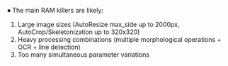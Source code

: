 ⏺ The main RAM killers are likely:

  1. Large image sizes (AutoResize max_side up to 2000px, AutoCrop/Skeletonization up to 320x320)
  2. Heavy processing combinations (multiple morphological operations + OCR + line detection)
  3. Too many simultaneous parameter variations

